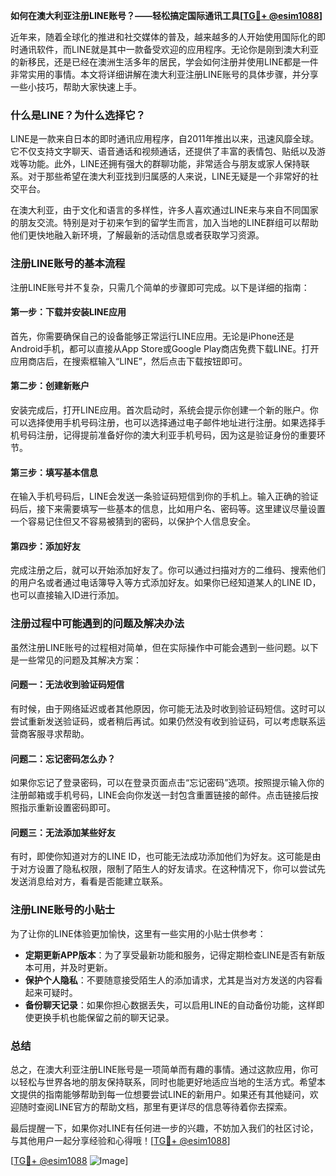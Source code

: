 **如何在澳大利亚注册LINE账号？——轻松搞定国际通讯工具[[TG💪+ @esim1088](https://t.me/s/esim1088)]**

近年来，随着全球化的推进和社交媒体的普及，越来越多的人开始使用国际化的即时通讯软件，而LINE就是其中一款备受欢迎的应用程序。无论你是刚到澳大利亚的新移民，还是已经在澳洲生活多年的居民，学会如何注册并使用LINE都是一件非常实用的事情。本文将详细讲解在澳大利亚注册LINE账号的具体步骤，并分享一些小技巧，帮助大家快速上手。

### **什么是LINE？为什么选择它？**

LINE是一款来自日本的即时通讯应用程序，自2011年推出以来，迅速风靡全球。它不仅支持文字聊天、语音通话和视频通话，还提供了丰富的表情包、贴纸以及游戏等功能。此外，LINE还拥有强大的群聊功能，非常适合与朋友或家人保持联系。对于那些希望在澳大利亚找到归属感的人来说，LINE无疑是一个非常好的社交平台。

在澳大利亚，由于文化和语言的多样性，许多人喜欢通过LINE来与来自不同国家的朋友交流。特别是对于初来乍到的留学生而言，加入当地的LINE群组可以帮助他们更快地融入新环境，了解最新的活动信息或者获取学习资源。

### **注册LINE账号的基本流程**

注册LINE账号并不复杂，只需几个简单的步骤即可完成。以下是详细的指南：

#### **第一步：下载并安装LINE应用**
首先，你需要确保自己的设备能够正常运行LINE应用。无论是iPhone还是Android手机，都可以直接从App Store或Google Play商店免费下载LINE。打开应用商店后，在搜索框输入“LINE”，然后点击下载按钮即可。

#### **第二步：创建新账户**
安装完成后，打开LINE应用。首次启动时，系统会提示你创建一个新的账户。你可以选择使用手机号码注册，也可以选择通过电子邮件地址进行注册。如果选择手机号码注册，记得提前准备好你的澳大利亚手机号码，因为这是验证身份的重要环节。

#### **第三步：填写基本信息**
在输入手机号码后，LINE会发送一条验证码短信到你的手机上。输入正确的验证码后，接下来需要填写一些基本的信息，比如用户名、密码等。这里建议尽量设置一个容易记住但又不容易被猜到的密码，以保护个人信息安全。

#### **第四步：添加好友**
完成注册之后，就可以开始添加好友了。你可以通过扫描对方的二维码、搜索他们的用户名或者通过电话簿导入等方式添加好友。如果你已经知道某人的LINE ID，也可以直接输入ID进行添加。

### **注册过程中可能遇到的问题及解决办法**

虽然注册LINE账号的过程相对简单，但在实际操作中可能会遇到一些问题。以下是一些常见的问题及其解决方案：

#### **问题一：无法收到验证码短信**
有时候，由于网络延迟或者其他原因，你可能无法及时收到验证码短信。这时可以尝试重新发送验证码，或者稍后再试。如果仍然没有收到验证码，可以考虑联系运营商客服寻求帮助。

#### **问题二：忘记密码怎么办？**
如果你忘记了登录密码，可以在登录页面点击“忘记密码”选项。按照提示输入你的注册邮箱或手机号码，LINE会向你发送一封包含重置链接的邮件。点击链接后按照指示重新设置密码即可。

#### **问题三：无法添加某些好友**
有时，即使你知道对方的LINE ID，也可能无法成功添加他们为好友。这可能是由于对方设置了隐私权限，限制了陌生人的好友请求。在这种情况下，你可以尝试先发送消息给对方，看看是否能建立联系。

### **注册LINE账号的小贴士**

为了让你的LINE体验更加愉快，这里有一些实用的小贴士供参考：

- **定期更新APP版本**：为了享受最新功能和服务，记得定期检查LINE是否有新版本可用，并及时更新。
- **保护个人隐私**：不要随意接受陌生人的添加请求，尤其是当对方发送的内容看起来可疑时。
- **备份聊天记录**：如果你担心数据丢失，可以启用LINE的自动备份功能，这样即使更换手机也能保留之前的聊天记录。

### **总结**

总之，在澳大利亚注册LINE账号是一项简单而有趣的事情。通过这款应用，你可以轻松与世界各地的朋友保持联系，同时也能更好地适应当地的生活方式。希望本文提供的指南能够帮助到每一位想要尝试LINE的新用户。如果还有其他疑问，欢迎随时查阅LINE官方的帮助文档，那里有更详尽的信息等待着你去探索。

最后提醒一下，如果你对LINE有任何进一步的兴趣，不妨加入我们的社区讨论，与其他用户一起分享经验和心得哦！[[TG💪+ @esim1088](https://t.me/s/esim1088)]

[[TG💪+ @esim1088](https://t.me/s/esim1088) ![Image](https://i.postimg.cc/4NQfJmqS/Snipaste-2025-05-13-00-14-12.png)]